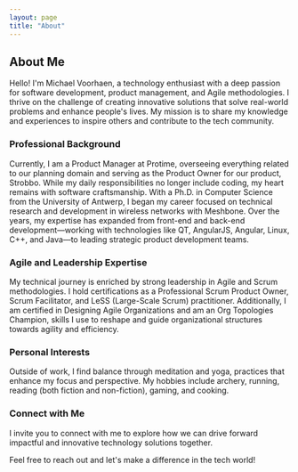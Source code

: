 ```yaml
---
layout: page
title: "About"
---
```

## About Me

Hello! I'm Michael Voorhaen, a technology enthusiast with a deep passion for software development, product management, and Agile methodologies. I thrive on the challenge of creating innovative solutions that solve real-world problems and enhance people's lives. My mission is to share my knowledge and experiences to inspire others and contribute to the tech community.

### Professional Background

Currently, I am a Product Manager at Protime, overseeing everything related to our planning domain and serving as the Product Owner for our product, Strobbo. While my daily responsibilities no longer include coding, my heart remains with software craftsmanship. With a Ph.D. in Computer Science from the University of Antwerp, I began my career focused on technical research and development in wireless networks with Meshbone. Over the years, my expertise has expanded from front-end and back-end development—working with technologies like QT, AngularJS, Angular, Linux, C++, and Java—to leading strategic product development teams.

### Agile and Leadership Expertise

My technical journey is enriched by strong leadership in Agile and Scrum methodologies. I hold certifications as a Professional Scrum Product Owner, Scrum Facilitator, and LeSS (Large-Scale Scrum) practitioner. Additionally, I am certified in Designing Agile Organizations and am an Org Topologies Champion, skills I use to reshape and guide organizational structures towards agility and efficiency.

### Personal Interests

Outside of work, I find balance through meditation and yoga, practices that enhance my focus and perspective. My hobbies include archery, running, reading (both fiction and non-fiction), gaming, and cooking.

### Connect with Me

I invite you to connect with me to explore how we can drive forward impactful and innovative technology solutions together.

Feel free to reach out and let's make a difference in the tech world!
